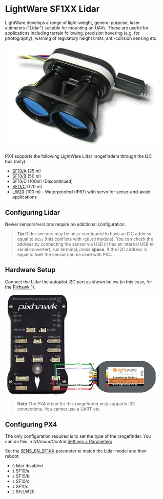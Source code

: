 # LightWare SF1XX Lidar

LightWare develops a range of light-weight, general purpose, laser altimeters ("Lidar") suitable for mounting on UAVs. These are useful for applications including terrain following, precision hovering (e.g. for photography), warning of regulatory height limits, anti-collision sensing etc.

![LightWare SF11/C Lidar](../../assets/hardware/sensors/sf11c_120_m.jpg)

PX4 supports the following LightWare Lidar rangefinders through the I2C bus (only):
* [SF10/A](http://lightware.co.za/shop2017/drone-altimeters/26-sf10a-25-m.html) (25 m)
* [SF10/B](http://lightware.co.za/shop2017/drone-altimeters/25-sf10b-50-m.html) (50 m)
* SF10/C (100m) (Discontinued)
* [SF11/C](http://lightware.co.za/shop2017/drone-altimeters/44-sf11c-120-m.html) (120 m)
* [LW20](http://lightware.co.za/shop2017/drone-altimeters/51-lw20-100-m.html) (100 m) - Waterproofed (IP67) with servo for sense-and-avoid applications


## Configuring Lidar

Newer sensors/versions require no additional configuration.

> **Tip** Older sensors may be miss-configured to have an I2C address equal to `0x55` (this conflicts with `rgbled` module).
> You can check the address by connecting the sensor via USB (it has an internal USB to serial converter), run terminal, press **space**.
> If the I2C address is equal to `0x66` the sensor can be used with PX4.


## Hardware Setup

Connect the Lidar the autopilot I2C port as shown below (in this case, for the [Pixhawk 1](../flight_controller/mro_pixhawk.md)).

![SF1XX LIDAR to I2C connection](../../assets/hardware/sensors/sf1xx_i2c.jpg)

> **Note** The PX4 driver for this rangefinder only supports I2C connections. You cannot use a UART etc.


## Configuring PX4

The only configuration required is to set the type of the rangefinder. You can do this in *QGroundControl* [Settings > Parameters](https://docs.qgroundcontrol.com/en/SetupView/Parameters.html).

Set the [SENS_EN_SF1XX](../advanced_config/parameter_reference.md#SENS_EN_SF1XX) parameter to match the Lidar model and then reboot:
* `0` lidar disabled
* `1` SF10/a
* `2` SF10/b
* `3` SF10/c
* `4` SF11/c
* `5` SF/LW20
